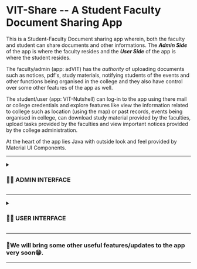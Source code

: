 # VIT-Share -- A Student Faculty Document Sharing App
This is a Student-Faculty Document sharing app wherein, both the faculty and student can share documents and other informations. 
The <b><em>Admin Side</em></b> of the app is where the faculty resides and the <b><em>User Side</em></b> of the app is where the student resides.

The faculty/admin (app: adVIT) has the <em>authority</em> of uploading documents such as notices, pdf's, study materials, notifying students of the events and other functions being organised in the college and they also have control over some other features of the app as well.

The student/user (app: VIT-Nutshell) can log-in to the app using there mail or college credentials and explore features like view the information related to college such as location (using the map) or past records, events being organised in college, can download study material provided by the faculties, upload tasks provided by the faculties and view important notices provided by the college administration.

At the heart of the app lies Java with outside look and feel provided by Material UI Components.
***
<details>
    <summary><h3>👨‍🏫 ADMIN INTERFACE</h3></summary> <br>
    <img src="https://user-images.githubusercontent.com/76837650/201486439-f25e53ff-fb00-4c38-b8ca-2900ace580c7.jpg" width=250 height = 500 alt="Admin Home"> &nbsp; &nbsp;
    <img src="https://user-images.githubusercontent.com/76837650/201486840-4f5c3ce2-9c20-48e4-acb0-f970e34e4086.jpg" width=250 height = 500 alt="Notice Upload"> &nbsp; &nbsp;
    <img src="https://user-images.githubusercontent.com/76837650/201487167-ca7324cf-bcee-4a3a-b26f-8526e5f0e7b4.jpg" width=250 height = 500 alt="Image Upload"> &nbsp; &nbsp;
    <img src="https://user-images.githubusercontent.com/76837650/201487175-ec45d039-3edd-4546-b150-2f7a502414e0.jpg" width=250 height = 500 alt="PDF Upload"> &nbsp; &nbsp;
    <img src="https://user-images.githubusercontent.com/76837650/201487180-baf082bb-1db3-463d-af7b-93526e1caca3.jpg" width=250 height = 500 alt="Task Upload"> &nbsp; &nbsp;
    <img src="https://user-images.githubusercontent.com/76837650/201487184-34cdc35f-1a90-4f27-96fb-bd0b3e706e54.jpg" width=250 height = 500 alt="View Submissions"> &nbsp; &nbsp; 
    <img src="https://user-images.githubusercontent.com/76837650/201487188-92251d21-62ab-4742-b5b9-7f8da9909489.jpg" width=250 height = 500 alt="Delete Notice"> &nbsp; &nbsp;
    <img src="https://user-images.githubusercontent.com/76837650/201487191-ce3d49a9-5807-484c-a7f3-a2768e9062c0.jpg" width=250 height = 500 alt="Anand"> &nbsp; &nbsp;
    <img src="https://user-images.githubusercontent.com/76837650/201487197-229ccb9c-c988-440d-8404-764cfbd592e1.jpg" width=250 height = 500 alt="Sumit"> &nbsp; &nbsp;
</details>

***
<details>
    <summary><h3>🧑‍🎓 USER INTERFACE</h3></summary> <br>
    <img src="https://user-images.githubusercontent.com/76837650/201510354-0e5ecd13-001e-428b-a9f1-160d13109a30.jpg" width=250 height = 500 alt="Sign Up"> &nbsp; &nbsp;
    <img src="https://user-images.githubusercontent.com/76837650/201510224-4b9639d4-dd52-4f4a-93c5-f85331734a8f.jpg" width=250 height = 500 alt="User Home"> &nbsp; &nbsp;
    <img src="https://user-images.githubusercontent.com/76837650/201510238-0a37b10f-cef8-4ac9-b355-735fd486748c.jpg" width=250 height = 500 alt="Notice Section"> &nbsp; &nbsp;
    <img src="https://user-images.githubusercontent.com/76837650/201510252-316b48b0-ecf4-4473-8715-4d10a0e3a35b.jpg" width=250 height = 500 alt="Gallery Section-1"> &nbsp; &nbsp;
    <img src="https://user-images.githubusercontent.com/76837650/201510259-da1d3125-85ef-4979-a01b-881bd0b2a461.jpg" width=250 height = 500 alt="Gallery Section-2"> &nbsp; &nbsp; 
    <img src="https://user-images.githubusercontent.com/76837650/201510285-b8937211-3c07-45f3-a043-0c255611cc11.jpg" width=250 height = 500 alt="Side Navigation"> &nbsp; &nbsp;
    <img src="https://user-images.githubusercontent.com/76837650/201510309-2508341b-d1b0-4889-b020-c47300f043a6.jpg" width=250 height = 500 alt="Study Material"> &nbsp; &nbsp;
    <img src="https://user-images.githubusercontent.com/76837650/201510315-fe858fdb-1943-40cd-85a8-93134f9febd0.jpg" width=250 height = 500 alt="Themes"> &nbsp; &nbsp;
    <img src="https://user-images.githubusercontent.com/76837650/201510320-b2889f08-8a73-4a6b-8f56-84a9c6827327.jpg" width=250 height = 500 alt="Task Submission"> &nbsp; &nbsp;
</details>

*******************************************************************************
### 🚧We will bring some other useful features/updates to the app very soon😁.
*******************************************************************************
